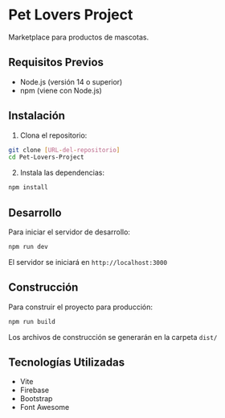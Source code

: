 # Pet Lovers Project

Marketplace para productos de mascotas.

## Requisitos Previos

- Node.js (versión 14 o superior)
- npm (viene con Node.js)

## Instalación

1. Clona el repositorio:
```bash
git clone [URL-del-repositorio]
cd Pet-Lovers-Project
```

2. Instala las dependencias:
```bash
npm install
```

## Desarrollo

Para iniciar el servidor de desarrollo:
```bash
npm run dev
```

El servidor se iniciará en `http://localhost:3000`

## Construcción

Para construir el proyecto para producción:
```bash
npm run build
```

Los archivos de construcción se generarán en la carpeta `dist/`

## Tecnologías Utilizadas

- Vite
- Firebase
- Bootstrap
- Font Awesome